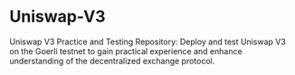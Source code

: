 # Uniswap-V3
Uniswap V3 Practice and Testing Repository: Deploy and test Uniswap V3 on the Goerli testnet to gain practical experience and enhance understanding of the decentralized exchange protocol.
